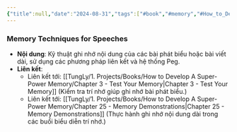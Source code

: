 ```yaml
---
{"title":null,"date":"2024-08-31","tags":["#book","#memory","#How_to_Develop_A_Super_Power_Memory"],"Chương":"Chương9","dg-publish":true,"dg-home":false,"permalink":"/tung-ly/1-projects/books/how-to-develop-a-super-power-memory/memory-techniques-for-speeches/","dgPassFrontmatter":true}
---
```


### Memory Techniques for Speeches

- **Nội dung**: Kỹ thuật ghi nhớ nội dung của các bài phát biểu hoặc bài viết dài, sử dụng các phương pháp liên kết và hệ thống Peg.
- **Liên kết**:
    - Liên kết tới: [[TungLy/1. Projects/Books/How to Develop A Super-Power Memory/Chapter 3 - Test Your Memory\|Chapter 3 - Test Your Memory]] (Kiểm tra trí nhớ giúp ghi nhớ bài phát biểu.)
    - Liên kết tới: [[TungLy/1. Projects/Books/How to Develop A Super-Power Memory/Chapter 25 - Memory Demonstrations\|Chapter 25 - Memory Demonstrations]] (Thực hành ghi nhớ nội dung dài trong các buổi biểu diễn trí nhớ.)
